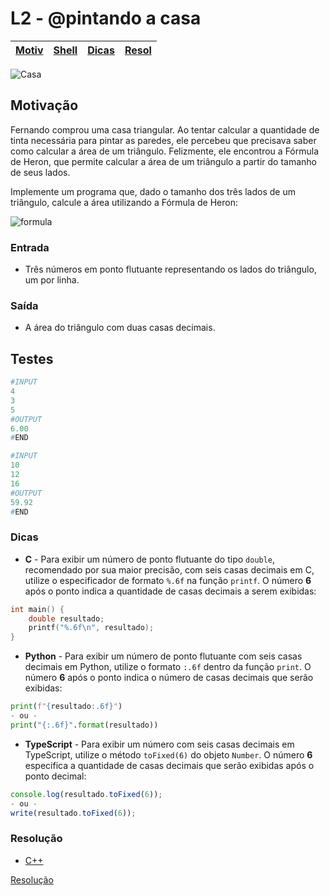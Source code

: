 # L2 - @pintando a casa

[Motiv](#motivação) | [Shell](#shell) | [Dicas](#dicas) | [Resol](#resolução)
-- | -- | -- | --

![Casa](https://raw.githubusercontent.com/qxcodefup/arcade/master/base/pintando/cover.jpg)


## Motivação

Fernando comprou uma casa triangular. Ao tentar calcular a quantidade de tinta necessária para pintar as paredes, ele percebeu que precisava saber como calcular a área de um triângulo. Felizmente, ele encontrou a Fórmula de Heron, que permite calcular a área de um triângulo a partir do tamanho de seus lados.

Implemente um programa que, dado o tamanho dos três lados de um triângulo, calcule a área utilizando a Fórmula de Heron:

![formula](https://raw.githubusercontent.com/qxcodefup/arcade/master/base/pintando/heron.jpg)​

### Entrada

- Três números em ponto flutuante representando os lados do triângulo, um por linha.

### Saída

- A área do triângulo com duas casas decimais.


## Testes

``` py
#INPUT
4
3
5
#OUTPUT
6.00
#END
```

```py
#INPUT
10
12
16
#OUTPUT
59.92
#END
```


### Dicas

- **C** - Para exibir um número de ponto flutuante do tipo `double`, recomendado por sua maior precisão, com seis casas decimais em C, utilize o especificador de formato `%.6f` na função `printf`. O número **6** após o ponto indica a quantidade de casas decimais a serem exibidas:
``` c
int main() {
    double resultado;
    printf("%.6f\n", resultado);
}
```

- **Python** - Para exibir um número de ponto flutuante com seis casas decimais em Python, utilize o formato `:.6f` dentro da função `print`. O número **6** após o ponto indica o número de casas decimais que serão exibidas:
``` python
print(f"{resultado:.6f}")
- ou -
print("{:.6f}".format(resultado))
```

- **TypeScript** - Para exibir um número com seis casas decimais em TypeScript, utilize o método `toFixed(6)` do objeto `Number`. O número **6** especifica a quantidade de casas decimais que serão exibidas após o ponto decimal:
``` ts
console.log(resultado.toFixed(6)); 
- ou -
write(resultado.toFixed(6));
```


### Resolução

- [C++](https://youtu.be/nlgT_jAtmy4)


[Resolução](https://youtu.be/sWg893W5r_w)
